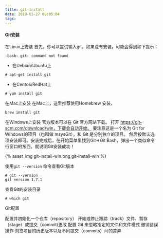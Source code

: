 ```yaml
---
title: git-install
date: 2019-05-27 09:05:04
tags:
---
```

#### Git安装
在Linux上安装
首先，你可以尝试输入git，如果没有安装，可能会得到如下提示：
```text
-bash: git: command not found
```
- 在Debian/Ubuntu上
```text
# apt-get install git
```
- 在Centos/RedHat上
```text
# yum install git
```

在Mac上安装
在Mac上，这里推荐使用Homebrew 安装，
```text
brew install git
```

在Windows上安装
官方版本可以在 Git 官方网站下载。 
打开 https://git-scm.com/download/win，下载会自动开始。
要注意这是一个名为 Git for Windows的项目（也叫做 msysGit），和 Git 是分别独立的项目。
然后按默认选项安装即可。安装完成后，在开始菜单里找到Git->Git Bash，弹出一个类似命令行窗口的东西，就说明Git安装成功！

{% asset_img git-install-win.png git-install-win %}

使用`git --version` 命令查看Git版本
```text
# git --version
git version 1.7.1
```
查看Git的安装目录
```text
# which git
```

Git配置


配置并初始化一个仓库（repository）
开始或停止跟踪（track）文件、暂存（stage）或提交（commit)更改
配置 Git 来忽略指定的文件和文件模式
撤销错误操作
浏览项目的历史版本以及不同提交（commits）间的差异
